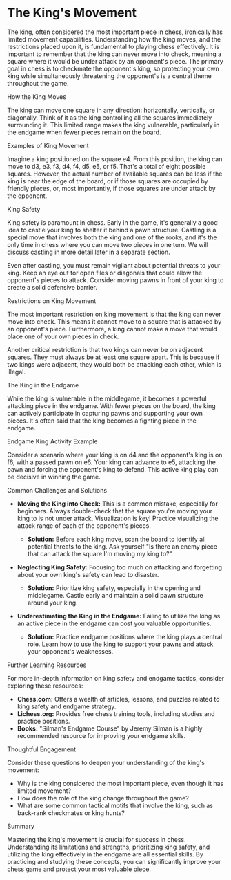 # The King's Movement

The king, often considered the most important piece in chess, ironically has limited movement capabilities. Understanding how the king moves, and the restrictions placed upon it, is fundamental to playing chess effectively. It is important to remember that the king can never move into check, meaning a square where it would be under attack by an opponent's piece. The primary goal in chess is to checkmate the opponent's king, so protecting your own king while simultaneously threatening the opponent's is a central theme throughout the game.

How the King Moves

The king can move one square in any direction: horizontally, vertically, or diagonally. Think of it as the king controlling all the squares immediately surrounding it. This limited range makes the king vulnerable, particularly in the endgame when fewer pieces remain on the board.

Examples of King Movement

Imagine a king positioned on the square e4. From this position, the king can move to d3, e3, f3, d4, f4, d5, e5, or f5. That's a total of eight possible squares. However, the actual number of available squares can be less if the king is near the edge of the board, or if those squares are occupied by friendly pieces, or, most importantly, if those squares are under attack by the opponent.

King Safety

King safety is paramount in chess. Early in the game, it's generally a good idea to castle your king to shelter it behind a pawn structure. Castling is a special move that involves both the king and one of the rooks, and it's the only time in chess where you can move two pieces in one turn.  We will discuss castling in more detail later in a separate section.

Even after castling, you must remain vigilant about potential threats to your king. Keep an eye out for open files or diagonals that could allow the opponent's pieces to attack. Consider moving pawns in front of your king to create a solid defensive barrier.

Restrictions on King Movement

The most important restriction on king movement is that the king can never move into check. This means it cannot move to a square that is attacked by an opponent's piece.  Furthermore, a king cannot make a move that would place one of your own pieces in check.

Another critical restriction is that two kings can never be on adjacent squares. They must always be at least one square apart. This is because if two kings were adjacent, they would both be attacking each other, which is illegal.

The King in the Endgame

While the king is vulnerable in the middlegame, it becomes a powerful attacking piece in the endgame. With fewer pieces on the board, the king can actively participate in capturing pawns and supporting your own pieces. It's often said that the king becomes a fighting piece in the endgame.

Endgame King Activity Example

Consider a scenario where your king is on d4 and the opponent's king is on f6, with a passed pawn on e6. Your king can advance to e5, attacking the pawn and forcing the opponent's king to defend. This active king play can be decisive in winning the game.

Common Challenges and Solutions

*   **Moving the King into Check:** This is a common mistake, especially for beginners. Always double-check that the square you're moving your king to is not under attack. Visualization is key! Practice visualizing the attack range of each of the opponent's pieces.
    *   **Solution:** Before each king move, scan the board to identify all potential threats to the king. Ask yourself "Is there an enemy piece that can attack the square I'm moving my king to?"

*   **Neglecting King Safety:** Focusing too much on attacking and forgetting about your own king's safety can lead to disaster.
    *   **Solution:** Prioritize king safety, especially in the opening and middlegame. Castle early and maintain a solid pawn structure around your king.

*   **Underestimating the King in the Endgame:** Failing to utilize the king as an active piece in the endgame can cost you valuable opportunities.
    *   **Solution:** Practice endgame positions where the king plays a central role. Learn how to use the king to support your pawns and attack your opponent's weaknesses.

Further Learning Resources

For more in-depth information on king safety and endgame tactics, consider exploring these resources:

*   **Chess.com:** Offers a wealth of articles, lessons, and puzzles related to king safety and endgame strategy.
*   **Lichess.org:** Provides free chess training tools, including studies and practice positions.
*   **Books:** "Silman's Endgame Course" by Jeremy Silman is a highly recommended resource for improving your endgame skills.

Thoughtful Engagement

Consider these questions to deepen your understanding of the king's movement:

*   Why is the king considered the most important piece, even though it has limited movement?
*   How does the role of the king change throughout the game?
*   What are some common tactical motifs that involve the king, such as back-rank checkmates or king hunts?

Summary

Mastering the king's movement is crucial for success in chess. Understanding its limitations and strengths, prioritizing king safety, and utilizing the king effectively in the endgame are all essential skills. By practicing and studying these concepts, you can significantly improve your chess game and protect your most valuable piece.
